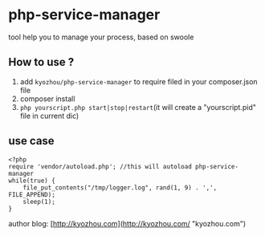 # php-service-manager
tool help you to manage your process, based on swoole

## How to use ?
1. add `kyozhou/php-service-manager` to require filed in your composer.json file
2. composer install
3. `php yourscript.php start|stop|restart`(it will create a "yourscript.pid" file in current dic)

## use case
```
<?php
require 'vendor/autoload.php'; //this will autoload php-service-manager
while(true) {
    file_put_contents("/tmp/logger.log", rand(1, 9) . ',', FILE_APPEND);
    sleep(1);
}
```

author blog: [http://kyozhou.com](http://kyozhou.com/ "kyozhou.com") 
